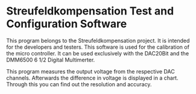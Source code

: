 # Streufeldkompensation Test and Configuration Software

This program belongs to the Streufeldkompensation project. It is intended for the developers and testers. This software is used for the calibration of the micro controller. It can be used exclusively with the DAC20Bit and the DMM6500 6 1/2 Digital Multimerter. 

This program measures the output voltage from the respective DAC channels. Afterwards the difference in voltage is displayed in a chart. Through this you can find out the resolution and accuracy. 
